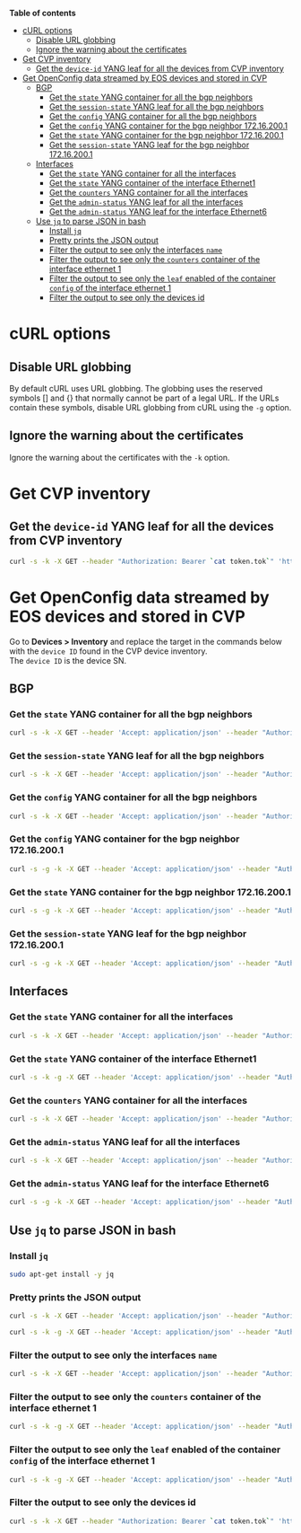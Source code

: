 **Table of contents**

- [cURL options](#curl-options)
  - [Disable URL globbing](#disable-url-globbing)
  - [Ignore the warning about the certificates](#ignore-the-warning-about-the-certificates)
- [Get CVP inventory](#get-cvp-inventory)
  - [Get the `device-id` YANG leaf for all the devices from CVP inventory](#get-the-device-id-yang-leaf-for-all-the-devices-from-cvp-inventory)
- [Get OpenConfig data streamed by EOS devices and stored in CVP](#get-openconfig-data-streamed-by-eos-devices-and-stored-in-cvp)
  - [BGP](#bgp)
    - [Get the `state` YANG container for all the bgp neighbors](#get-the-state-yang-container-for-all-the-bgp-neighbors)
    - [Get the `session-state` YANG leaf for all the bgp neighbors](#get-the-session-state-yang-leaf-for-all-the-bgp-neighbors)
    - [Get the `config` YANG container for all the bgp neighbors](#get-the-config-yang-container-for-all-the-bgp-neighbors)
    - [Get the `config` YANG container for the bgp neighbor 172.16.200.1](#get-the-config-yang-container-for-the-bgp-neighbor-172162001)
    - [Get the `state` YANG container for the bgp neighbor 172.16.200.1](#get-the-state-yang-container-for-the-bgp-neighbor-172162001)
    - [Get the `session-state` YANG leaf for the bgp neighbor 172.16.200.1](#get-the-session-state-yang-leaf-for-the-bgp-neighbor-172162001)
  - [Interfaces](#interfaces)
    - [Get the `state` YANG container for all the interfaces](#get-the-state-yang-container-for-all-the-interfaces)
    - [Get the `state` YANG container of the interface Ethernet1](#get-the-state-yang-container-of-the-interface-ethernet1)
    - [Get the `counters` YANG container for all the interfaces](#get-the-counters-yang-container-for-all-the-interfaces)
    - [Get the `admin-status` YANG leaf for all the interfaces](#get-the-admin-status-yang-leaf-for-all-the-interfaces)
    - [Get the `admin-status` YANG leaf for the interface Ethernet6](#get-the-admin-status-yang-leaf-for-the-interface-ethernet6)
  - [Use `jq` to parse JSON in bash](#use-jq-to-parse-json-in-bash)
    - [Install `jq`](#install-jq)
    - [Pretty prints the JSON output](#pretty-prints-the-json-output)
    - [Filter the output to see only the interfaces `name`](#filter-the-output-to-see-only-the-interfaces-name)
    - [Filter the output to see only the `counters` container of the interface ethernet 1](#filter-the-output-to-see-only-the-counters-container-of-the-interface-ethernet-1)
    - [Filter the output to see only the `leaf` enabled of the container `config` of the interface ethernet 1](#filter-the-output-to-see-only-the-leaf-enabled-of-the-container-config-of-the-interface-ethernet-1)
    - [Filter the output to see only the devices id](#filter-the-output-to-see-only-the-devices-id)

# cURL options

## Disable URL globbing

By default cURL uses URL globbing. The globbing uses the reserved symbols [] and {} that normally cannot be part of a legal URL. If the URLs contain these symbols, disable URL globbing from cURL using the `-g` option.

## Ignore the warning about the certificates

Ignore the warning about the certificates with the `-k` option.

# Get CVP inventory

## Get the `device-id` YANG leaf for all the devices from CVP inventory

```bash
curl -s -k -X GET --header "Authorization: Bearer `cat token.tok`" 'https://192.168.0.5:443/restconf/data/inventory/state/device/device-id?arista-origin=arista&arista-target='
```

# Get OpenConfig data streamed by EOS devices and stored in CVP

Go to **Devices > Inventory** and replace the target in the commands below with the `device ID` found in the CVP device inventory.  
The `device ID` is the device SN.  

## BGP

### Get the `state` YANG container for all the bgp neighbors

```bash
curl -s -k -X GET --header 'Accept: application/json' --header "Authorization: Bearer `cat token.tok`" 'https://192.168.0.5/restconf/data/network-instances/network-instance/protocols/protocol/bgp/neighbors/neighbor/state?arista-target=spine1&arista-origin=openconfig'
```

### Get the `session-state` YANG leaf for all the bgp neighbors

```bash
curl -s -k -X GET --header 'Accept: application/json' --header "Authorization: Bearer `cat token.tok`" 'https://192.168.0.5/restconf/data/network-instances/network-instance/protocols/protocol/bgp/neighbors/neighbor/state/session-state?arista-target=spine1&arista-origin=openconfig'
```

### Get the `config` YANG container for all the bgp neighbors

```bash
curl -s -k -X GET --header 'Accept: application/json' --header "Authorization: Bearer `cat token.tok`" 'https://192.168.0.5/restconf/data/network-instances/network-instance/protocols/protocol/bgp/neighbors/neighbor/config?arista-target=spine1&arista-origin=openconfig'
```

### Get the `config` YANG container for the bgp neighbor 172.16.200.1 

```bash
curl -s -g -k -X GET --header 'Accept: application/json' --header "Authorization: Bearer `cat token.tok`" 'https://192.168.0.5/restconf/data/network-instances/network-instance/protocols/protocol/bgp/neighbors/neighbor[neighbor-address=172.16.200.1]/config?arista-target=spine1&arista-origin=openconfig'
```

### Get the `state` YANG container for the bgp neighbor 172.16.200.1 

```bash
curl -s -g -k -X GET --header 'Accept: application/json' --header "Authorization: Bearer `cat token.tok`" 'https://192.168.0.5/restconf/data/network-instances/network-instance/protocols/protocol/bgp/neighbors/neighbor[neighbor-address=172.16.200.1]/state?arista-target=spine1&arista-origin=openconfig'
```

### Get the `session-state` YANG leaf for the bgp neighbor 172.16.200.1 

```bash
curl -s -g -k -X GET --header 'Accept: application/json' --header "Authorization: Bearer `cat token.tok`" 'https://192.168.0.5/restconf/data/network-instances/network-instance/protocols/protocol/bgp/neighbors/neighbor[neighbor-address=172.16.200.1]/state/session-state?arista-target=spine1&arista-origin=openconfig'
```

## Interfaces

### Get the `state` YANG container for all the interfaces

```bash
curl -s -k -X GET --header 'Accept: application/json' --header "Authorization: Bearer `cat token.tok`" 'https://192.168.0.5/restconf/data/interfaces/interface/state?arista-target=spine1&arista-origin=openconfig'
```

### Get the `state` YANG container of the interface Ethernet1

```bash
curl -s -k -g -X GET --header 'Accept: application/json' --header "Authorization: Bearer `cat token.tok`" 'https://192.168.0.5/restconf/data/interfaces/interface[name=Ethernet1]/state?arista-target=spine1&arista-origin=openconfig'
```

### Get the `counters` YANG container for all the interfaces

```bash
curl -s -k -X GET --header 'Accept: application/json' --header "Authorization: Bearer `cat token.tok`" 'https://192.168.0.5/restconf/data/interfaces/interface/state/counters?arista-target=spine1&arista-origin=openconfig'
```

### Get the `admin-status` YANG leaf for all the interfaces

```bash
curl -s -k -X GET --header 'Accept: application/json' --header "Authorization: Bearer `cat token.tok`" 'https://192.168.0.5/restconf/data/interfaces/interface/state/admin-status?arista-target=spine1&arista-origin=openconfig'
```

### Get the `admin-status` YANG leaf for the interface Ethernet6

```bash
curl -s -g -k -X GET --header 'Accept: application/json' --header "Authorization: Bearer `cat token.tok`" 'https://192.168.0.5/restconf/data/interfaces/interface[name=Ethernet6]/state/admin-status?arista-target=spine1&arista-origin=openconfig'
```

## Use `jq` to parse JSON in bash

### Install `jq`

```bash
sudo apt-get install -y jq
```

### Pretty prints the JSON output 

```bash
curl -s -k -X GET --header 'Accept: application/json' --header "Authorization: Bearer `cat token.tok`" 'https://192.168.0.5/restconf/data/interfaces/interface/state?arista-target=leaf1&arista-origin=openconfig' | jq .
```

```bash
curl -s -k -g -X GET --header 'Accept: application/json' --header "Authorization: Bearer `cat token.tok`" 'https://192.168.0.5/restconf/data/interfaces/interface[name=Ethernet1]?arista-target=leaf1&arista-origin=openconfig' | jq .
```

### Filter the output to see only the interfaces `name` 

```bash
curl -s -k -X GET --header 'Accept: application/json' --header "Authorization: Bearer `cat token.tok`" 'https://192.168.0.5/restconf/data/interfaces/interface?arista-target=leaf1&arista-origin=openconfig' | jq .interfaces.interface[].name
```

### Filter the output to see only the `counters` container of the interface ethernet 1

```bash
curl -s -k -g -X GET --header 'Accept: application/json' --header "Authorization: Bearer `cat token.tok`" 'https://192.168.0.5/restconf/data/interfaces/interface[name=Ethernet1]?arista-target=leaf1&arista-origin=openconfig' | jq .interfaces.interface[0].state.counters
```

### Filter the output to see only the `leaf` enabled of the container `config` of the interface ethernet 1

```bash
curl -s -k -g -X GET --header 'Accept: application/json' --header "Authorization: Bearer `cat token.tok`" 'https://192.168.0.5/restconf/data/interfaces/interface[name=Ethernet1]?arista-target=leaf1&arista-origin=openconfig' | jq .interfaces.interface[0].config.enabled
```

### Filter the output to see only the devices id

```bash
curl -s -k -X GET --header "Authorization: Bearer `cat token.tok`" 'https://192.168.0.5:443/restconf/data/inventory/state/device/device-id?arista-origin=arista&arista-target=' | jq '.inventory.state.device[]."device-id"'
```
